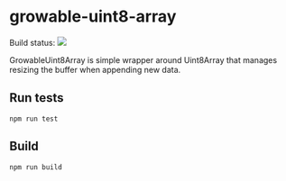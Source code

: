 # growable-uint8-array

Build status: ![](https://circleci.com/gh/fictivekin/fknpm-growable-uint8-array.svg?style=svg)

GrowableUint8Array is simple wrapper around Uint8Array that manages resizing the buffer when appending new data.

## Run tests
`npm run test`

## Build
`npm run build`
